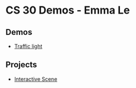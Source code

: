 # CS 30 Demos - Emma Le 

## Demos
- [Traffic light](/demo%20traffic%20light%20github/index.html)

## Projects
- [Interactive Scene](/interactive%20scene/)



